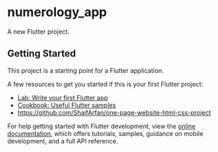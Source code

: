 # numerology_app

A new Flutter project.

## Getting Started

This project is a starting point for a Flutter application.

A few resources to get you started if this is your first Flutter project:

- [Lab: Write your first Flutter app](https://docs.flutter.dev/get-started/codelab)
- [Cookbook: Useful Flutter samples](https://docs.flutter.dev/cookbook)
- https://github.com/ShaifArfan/one-page-website-html-css-project

For help getting started with Flutter development, view the
[online documentation](https://docs.flutter.dev/), which offers tutorials,
samples, guidance on mobile development, and a full API reference.
